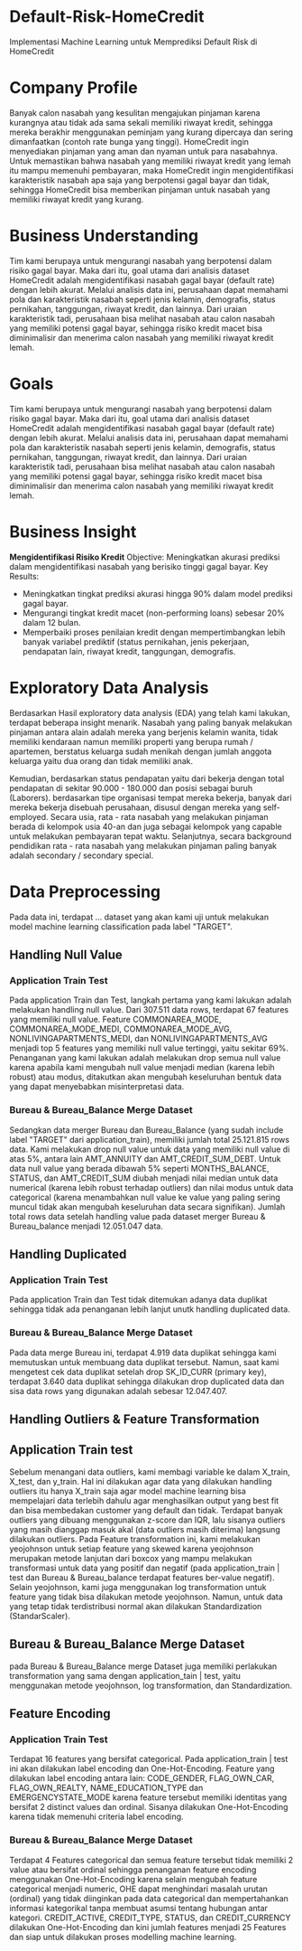 # Default-Risk-HomeCredit
Implementasi Machine Learning untuk Memprediksi Default Risk di HomeCredit

# Company Profile
Banyak calon nasabah yang kesulitan mengajukan pinjaman karena kurangnya atau tidak ada sama sekali memiliki riwayat kredit, sehingga mereka berakhir menggunakan peminjam yang kurang dipercaya dan sering dimanfaatkan (contoh rate bunga yang tinggi). HomeCredit ingin menyediakan pinjaman yang aman dan nyaman untuk para nasabahnya. Untuk memastikan bahwa nasabah yang memiliki riwayat kredit yang lemah itu mampu memenuhi pembayaran, maka HomeCredit ingin mengidentifikasi karakteristik nasabah apa saja yang berpotensi gagal bayar dan tidak, sehingga HomeCredit bisa memberikan pinjaman untuk nasabah yang memiliki riwayat kredit yang kurang.

# Business Understanding
Tim kami berupaya untuk mengurangi nasabah yang berpotensi dalam risiko gagal bayar. Maka dari itu, goal utama dari analisis dataset HomeCredit adalah mengidentifikasi nasabah gagal bayar (default rate) dengan lebih akurat. Melalui analisis data ini, perusahaan dapat memahami pola dan karakteristik nasabah seperti jenis kelamin, demografis, status pernikahan, tanggungan, riwayat kredit, dan lainnya. Dari uraian karakteristik tadi, perusahaan bisa melihat nasabah atau calon nasabah yang memiliki potensi gagal bayar, sehingga risiko kredit macet bisa diminimalisir dan menerima calon nasabah yang memiliki riwayat kredit lemah.

# Goals
Tim kami berupaya untuk mengurangi nasabah yang berpotensi dalam risiko gagal bayar. Maka dari itu, goal utama dari analisis dataset HomeCredit adalah mengidentifikasi nasabah gagal bayar (default rate) dengan lebih akurat. Melalui analisis data ini, perusahaan dapat memahami pola dan karakteristik nasabah seperti jenis kelamin, demografis, status pernikahan, tanggungan, riwayat kredit, dan lainnya. Dari uraian karakteristik tadi, perusahaan bisa melihat nasabah atau calon nasabah yang memiliki potensi gagal bayar, sehingga risiko kredit macet bisa diminimalisir dan menerima calon nasabah yang memiliki riwayat kredit lemah. 

# Business Insight
**Mengidentifikasi Risiko Kredit**
Objective: Meningkatkan akurasi prediksi dalam mengidentifikasi nasabah yang berisiko tinggi gagal bayar.
Key Results:
- Meningkatkan tingkat prediksi akurasi hingga 90% dalam model prediksi gagal bayar.
- Mengurangi tingkat kredit macet (non-performing loans) sebesar 20% dalam 12 bulan.
- Memperbaiki proses penilaian kredit dengan mempertimbangkan lebih banyak variabel prediktif (status pernikahan, jenis pekerjaan, pendapatan lain, riwayat kredit, tanggungan, demografis.

# Exploratory Data Analysis
Berdasarkan Hasil exploratory data analysis (EDA) yang telah kami lakukan, terdapat beberapa insight menarik. Nasabah yang paling banyak melakukan pinjaman antara alain adalah mereka yang berjenis kelamin wanita, tidak memiliki kendaraan namun memiliki properti yang berupa rumah / apartemen, berstatus keluarga sudah menikah dengan jumlah anggota keluarga yaitu dua orang dan tidak memiliki anak. 

Kemudian, berdasarkan status pendapatan yaitu dari bekerja dengan total pendapatan di sekitar 90.000 - 180.000 dan posisi sebagai buruh (Laborers). berdasarkan tipe organisasi tempat mereka bekerja, banyak dari mereka bekerja disebuah perusahaan, disusul dengan mereka yang self-employed. Secara usia, rata - rata nasabah yang melakukan pinjaman berada di kelompok usia 40-an dan juga sebagai kelompok yang capable untuk melakukan pembayaran tepat waktu. Selanjutnya, secara background pendidikan rata - rata nasabah yang melakukan pinjaman paling banyak adalah secondary / secondary special.

# Data Preprocessing
Pada data ini, terdapat ... dataset yang akan kami uji untuk melakukan model machine learning classification pada label "TARGET". 

## Handling Null Value

### Application Train Test
Pada application Train dan Test, langkah pertama yang kami lakukan adalah melakukan handling null value. Dari 307.511 data rows, terdapat 67 features yang memiliki null value. Feature COMMONAREA_MODE, COMMONAREA_MODE_MEDI, COMMONAREA_MODE_AVG, NONLIVINGAPARTMENTS_MEDI, dan NONLIVINGAPARTMENTS_AVG menjadi top 5 features yang memiliki null value tertinggi, yaitu sekitar 69%. Penanganan yang kami lakukan adalah melakukan drop semua null value karena apabila kami mengubah null value menjadi median (karena lebih robust) atau modus, ditakutkan akan mengubah keseluruhan bentuk data yang dapat menyebabkan misinterpretasi data. 
 
### Bureau & Bureau_Balance Merge Dataset
Sedangkan data merger Bureau dan Bureau_Balance (yang sudah include label "TARGET" dari application_train), memiliki jumlah total 25.121.815 rows data. Kami melakukan drop null value untuk data yang memiliki null value di atas 5%, antara lain AMT_ANNUITY dan AMT_CREDIT_SUM_DEBT. Untuk data null value yang berada dibawah 5% seperti MONTHS_BALANCE, STATUS, dan AMT_CREDIT_SUM diubah menjadi nilai median untuk data numerical (karena lebih robust terhadap outliers) dan nilai modus untuk data categorical (karena menambahkan null value ke value yang paling sering muncul tidak akan mengubah keseluruhan data secara signifikan). Jumlah total rows data setelah handling value pada dataset merger Bureau & Bureau_balance menjadi 12.051.047 data.

## Handling Duplicated

### Application Train Test
Pada application Train dan Test tidak ditemukan adanya data duplikat sehingga tidak ada penanganan lebih lanjut unutk handling duplicated data.

### Bureau & Bureau_Balance Merge Dataset
Pada data merge Bureau ini, terdapat 4.919 data duplikat sehingga kami memutuskan untuk membuang data duplikat tersebut. Namun, saat kami mengetest cek data duplikat setelah drop SK_ID_CURR (primary key), terdapat 3.640 data duplikat sehingga dilakukan drop duplicated data dan sisa data rows yang digunakan adalah sebesar 12.047.407.

## Handling Outliers & Feature Transformation

## Application Train test
Sebelum menangani data outliers, kami membagi variable ke dalam X_train, X_test, dan y_train. Hal ini dilakukan agar data yang dilakukan handling outliers itu hanya X_train saja agar model machine learning bisa mempelajari data terlebih dahulu agar menghasilkan output yang best fit dan bisa membedakan customer yang default dan tidak. Terdapat banyak outliers yang dibuang menggunakan z-score dan IQR, lalu sisanya outliers yang masih dianggap masuk akal (data outliers masih diterima) langsung dilakukan outliers. Pada Feature transformation ini, kami melakukan yeojohnson untuk setiap feature yang skewed karena yeojohnson merupakan metode lanjutan dari boxcox yang mampu melakukan transformasi untuk data yang positif dan negatif (pada application_train | test dan Bureau & Bureau_balance terdapat features ber-value negatif). Selain yeojohnson, kami juga menggunakan log transformation untuk feature yang tidak bisa dilakukan metode yeojohnson. Namun, untuk data yang tetap tidak terdistribusi normal akan dilakukan Standardization (StandarScaler).

## Bureau & Bureau_Balance Merge Dataset
pada Bureau & Bureau_Balance merge Dataset juga memiliki perlakukan transformation yang sama dengan application_tain | test, yaitu menggunakan metode yeojohnson, log transformation, dan Standardization.

## Feature Encoding

### Application Train Test
Terdapat 16 features yang bersifat categorical. Pada application_train | test ini akan dilakukan label encoding dan One-Hot-Encoding. Feature yang dilakukan label encoding antara lain: CODE_GENDER, FLAG_OWN_CAR, FLAG_OWN_REALTY, NAME_EDUCATION_TYPE dan EMERGENCYSTATE_MODE karena feature tersebut memiliki identitas yang bersifat 2 distinct values dan ordinal. Sisanya dilakukan One-Hot-Encoding karena tidak memenuhi criteria label encoding.

### Bureau & Bureau_Balance Merge Dataset
Terdapat 4 Features categorical dan semua feature tersebut tidak memiliki 2 value atau bersifat ordinal sehingga penanganan feature encoding menggunakan One-Hot-Encoding karena selain mengubah feature categorical menjadi numeric, OHE dapat menghindari masalah urutan (ordinal) yang tidak diinginkan pada data categorical dan mempertahankan informasi kategorikal tanpa membuat asumsi tentang hubungan antar kategori. CREDIT_ACTIVE, CREDIT_TYPE, STATUS, dan CREDIT_CURRENCY dilakukan One-Hot-Encoding dan kini jumlah features menjadi 25 Features dan siap untuk dilakukan proses modelling machine learning.

